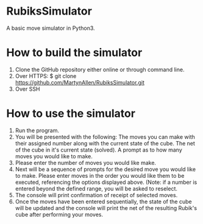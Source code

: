 # RubiksSimulator
A basic move simulator in Python3.

# How to build the simulator

1. Clone the GitHub repository either online or through command line.
2. Over HTTPS: $ git clone https://github.com/MartynAllen/RubiksSimulator.git
3. Over SSH

# How to use the simulator

1. Run the program.
2. You will be presented with the following: The moves you can make with their assigned number along with the current state of the cube. The net of the cube in it's current state (solved). A prompt as to how many moves you would like to make.
3. Please enter the number of moves you would like make.
4. Next will be a sequence of prompts for the desired move you would like to make. Please enter moves in the order you would like them to be executed, referencing the options displayed above. (Note: if a number is entered beyond the defined range, you will be asked to reselect.
5. The console will print confirmation of receipt of selected moves.
6. Once the moves have been entered sequentially, the state of the cube will be updated and the console will print the net of the resulting Rubik's cube after performing your moves.
